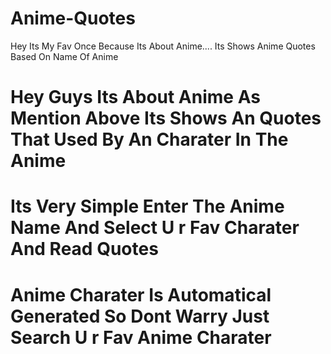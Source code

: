 # Anime-Quotes
Hey Its My Fav Once Because Its About Anime.... Its Shows Anime Quotes Based On Name Of Anime


# Hey Guys Its About Anime As Mention Above Its Shows An Quotes That Used By An Charater In The Anime 
# Its Very Simple Enter The Anime Name And Select U r Fav Charater And Read Quotes
# Anime Charater Is Automatical Generated So Dont Warry Just Search U r Fav Anime Charater
